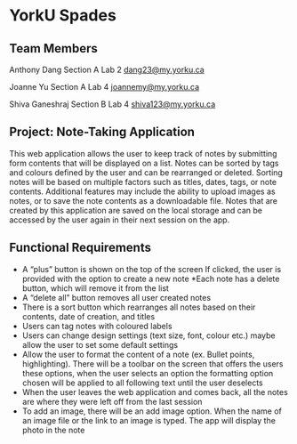 # YorkU Spades

## Team Members
Anthony Dang
Section A Lab 2
dang23@my.yorku.ca

Joanne Yu
Section A Lab 4
joannemy@my.yorku.ca

Shiva Ganeshraj
Section B Lab 4
shiva123@my.yorku.ca

## Project: Note-Taking Application
This web application allows the user to keep track of notes by submitting form contents that will be displayed on a list. Notes can be sorted by tags and colours defined by the user and can be rearranged or deleted. Sorting notes will be based on multiple factors such as titles, dates, tags, or note contents. Additional features may include the ability to upload images as notes, or to save the note contents as a downloadable file. Notes that are created by this application are saved on the local storage and can be accessed by the user again in their next session on the app.

## Functional Requirements
* A “plus” button is shown on the top of the screen If clicked, the user is provided with the option to create a new note
*Each note has a delete button, which will remove it from the list
* A “delete all” button removes all user created notes
* There is a sort button which rearranges all notes based on their contents, date of creation, and titles
* Users can tag notes with coloured labels
* Users can change design settings (text size, font, colour etc.) maybe allow the user to set some default settings
* Allow the user to format the content of a note (ex. Bullet points, highlighting). There will be a toolbar on the screen that offers the users these options, when the user selects an option the formatting option chosen will be applied  to all following text until the user deselects  
* When the user leaves the web application and comes back, all the notes are where they were left off from the last session
* To add an image, there will be an add image option. When the name of an image file or the link to an image is typed. The app will display the photo in the note
